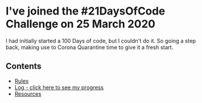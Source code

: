 # I've joined the #21DaysOfCode Challenge on 25 March 2020

I had initially started a 100 Days of code, but I couldn't do it. So going a step back, making use to Corona Quarantine time to give it a fresh start.

## Contents 

* [Rules](rules.md)
* [Log - click here to see my progress](log.md)
* [Resources](resources.md)